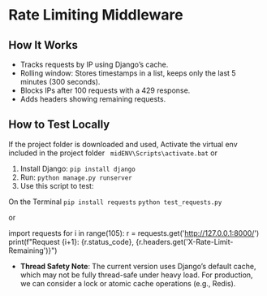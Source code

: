 # Rate Limiting Middleware

## How It Works
- Tracks requests by IP using Django’s cache.
- Rolling window: Stores timestamps in a list, keeps only the last 5 minutes (300 seconds).
- Blocks IPs after 100 requests with a 429 response.
- Adds headers showing remaining requests.

## How to Test Locally
If the project folder is downloaded and used, Activate the virtual env included in the project folder
   ` midENV\Scripts\activate.bat`
    or
1. Install Django: `pip install django`
2. Run: `python manage.py runserver`
3. Use this script to test:

On the Terminal
`pip install requests` 
`python test_requests.py`


or

import requests
for i in range(105):
    r = requests.get('http://127.0.0.1:8000/')
    print(f"Request {i+1}: {r.status_code}, {r.headers.get('X-Rate-Limit-Remaining')}")


- **Thread Safety Note**: The current version uses Django’s default cache, which may not be fully thread-safe under heavy load. For production, we can consider a lock or atomic cache operations (e.g., Redis).